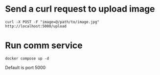 # Send a curl request to upload image

```
curl -X POST -F "image=@/path/to/image.jpg" http://localhost:5000/upload
```

# Run comm service

```
docker compose up -d
```

Default is port 5000

